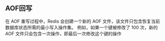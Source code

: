 ## AOF回写
在 AOF 重写过程中，Redis 会创建一个新的 AOF 文件，该文件只包含恢复当前数据库状态所需的最小写入操作集。
例如，如果一个键被修改了 100 次，新的 AOF 文件只会包含一次操作，即最后一次修改这个键的操作